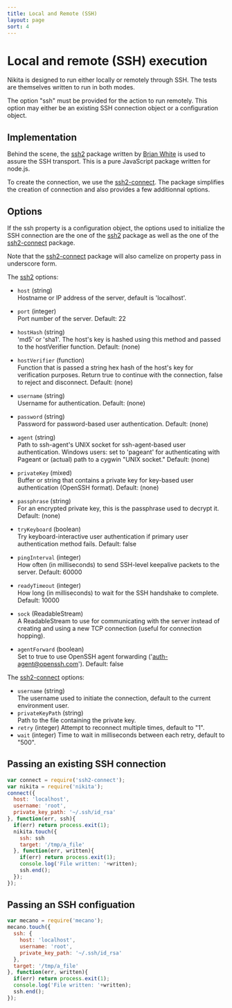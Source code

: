 ```yaml
---
title: Local and Remote (SSH)
layout: page
sort: 4
---
```


# Local and remote (SSH) execution

Nikita is designed to run either locally or remotely through SSH. The tests
are themselves written to run in both modes.

The option "ssh" must be provided for the action to run remotely. This option
may either be an existing SSH connection object or a configuration object.

## Implementation

Behind the scene, the [ssh2] package written by [Brian White][brian] is used to
assure the SSH transport. This is a pure JavaScript package written for node.js.

To create the connection, we use the [ssh2-connect]. The package simplifies the
creation of connection and also provides a few additionnal options.

## Options

If the ssh property is a configuration object, the options used to initialize
the SSH connection are the one of the [ssh2] package as well as the one of
the [ssh2-connect] package.

Note that the [ssh2-connect] package will also camelize on property pass in
underscore form.

The [ssh2] options:

*   `host` (string)   
    Hostname or IP address of the server, default is 'localhost'.

*   `port` (integer)   
    Port number of the server. Default: 22

*   `hostHash` (string)   
    'md5' or 'sha1'. The host's key is hashed using this method and passed to the hostVerifier function. Default: (none)

*   `hostVerifier` (function)   
    Function that is passed a string hex hash of the host's key for verification purposes. Return true to continue with the connection, false to reject and disconnect. Default: (none)

*   `username` (string)   
    Username for authentication. Default: (none)

*   `password` (string)   
    Password for password-based user authentication. Default: (none)

*   `agent` (string)   
    Path to ssh-agent's UNIX socket for ssh-agent-based user authentication. Windows users: set to 'pageant' for authenticating with Pageant or (actual) path to a cygwin "UNIX socket." Default: (none)

*   `privateKey` (mixed)   
    Buffer or string that contains a private key for key-based user authentication (OpenSSH format). Default: (none)

*   `passphrase` (string)   
    For an encrypted private key, this is the passphrase used to decrypt it. Default: (none)

*   `tryKeyboard` (boolean)   
    Try keyboard-interactive user authentication if primary user authentication method fails. Default: false

*   `pingInterval` (integer)   
    How often (in milliseconds) to send SSH-level keepalive packets to the server. Default: 60000

*   `readyTimeout` (integer)   
    How long (in milliseconds) to wait for the SSH handshake to complete. Default: 10000

*   `sock` (ReadableStream)   
    A ReadableStream to use for communicating with the server instead of creating and using a new TCP connection (useful for connection hopping).

*   `agentForward` (boolean)   
    Set to true to use OpenSSH agent forwarding ('auth-agent@openssh.com'). Default: false

The [ssh2-connect] options:

-   `username` (string)   
    The username used to initiate the connection, default to the current
    environment user.
-   `privateKeyPath` (string)   
    Path to the file containing the private key.   
-   `retry` (integer)
    Attempt to reconnect multiple times, default to "1".   
-   `wait` (integer)
    Time to wait in milliseconds between each retry, default to "500".  

## Passing an existing SSH connection

```js
var connect = require('ssh2-connect');
var nikita = require('nikita');
connect({
  host: 'localhost',
  username: 'root',
  private_key_path: '~/.ssh/id_rsa'
}, function(err, ssh){
  if(err) return process.exit(1);
  nikita.touch({
    ssh: ssh
    target: '/tmp/a_file'
  }, function(err, written){
    if(err) return process.exit(1);
    console.log('File written: '+written);
    ssh.end();
  });
});
```

## Passing an SSH configuation

```js
var mecano = require('mecano');
mecano.touch({
  ssh: {
    host: 'localhost',
    username: 'root',
    private_key_path: '~/.ssh/id_rsa'
  },
  target: '/tmp/a_file'
}, function(err, written){
  if(err) return process.exit(1);
  console.log('File written: '+written);
  ssh.end();
});
```

[ssh2-connect]: https://github.com/wdavidw/ssh2-connect
[ssh2]: https://github.com/mscdex/ssh2
[brian]: https://github.com/mscdex

